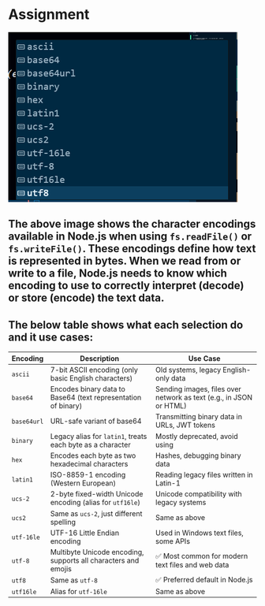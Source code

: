 # Assignment

![Preview](./2.png)
## The above image shows the character encodings available in Node.js when using `fs.readFile()` or `fs.writeFile()`. These encodings define how text is represented in bytes. When we read from or write to a file, Node.js needs to know which encoding to use to correctly interpret (decode) or store (encode) the text data.

## The below table shows what each selection do and it use cases:


| Encoding    | Description                                                    | Use Case                                                           |
| ----------- | -------------------------------------------------------------- | ------------------------------------------------------------------ |
| `ascii`     | 7-bit ASCII encoding (only basic English characters)           | Old systems, legacy English-only data                              |
| `base64`    | Encodes binary data to Base64 (text representation of binary)  | Sending images, files over network as text (e.g., in JSON or HTML) |
| `base64url` | URL-safe variant of base64                                     | Transmitting binary data in URLs, JWT tokens                       |
| `binary`    | Legacy alias for `latin1`, treats each byte as a character     | Mostly deprecated, avoid using                                     |
| `hex`       | Encodes each byte as two hexadecimal characters                | Hashes, debugging binary data                                      |
| `latin1`    | ISO-8859-1 encoding (Western European)                         | Reading legacy files written in Latin-1                            |
| `ucs-2`     | 2-byte fixed-width Unicode encoding (alias for `utf16le`)      | Unicode compatibility with legacy systems                          |
| `ucs2`      | Same as `ucs-2`, just different spelling                       | Same as above                                                      |
| `utf-16le`  | UTF-16 Little Endian encoding                                  | Used in Windows text files, some APIs                              |
| `utf-8`     | Multibyte Unicode encoding, supports all characters and emojis | ✅ Most common for modern text files and web data                   |
| `utf8`      | Same as `utf-8`                                                | ✅ Preferred default in Node.js                                     |
| `utf16le`   | Alias for `utf-16le`                                           | Same as above                                                      |
